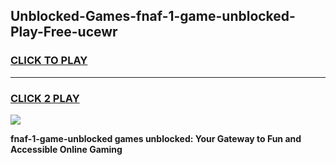 
## Unblocked-Games-fnaf-1-game-unblocked-Play-Free-ucewr
<h3>
<a href="https://premium76.site?title=fnaf-1-game-unblocked&ref=17A">CLICK TO PLAY</a></h3>
<hr>

<h3>
<a href="https://premium76.site?title=fnaf-1-game-unblocked&ref=17A">CLICK 2 PLAY</a>
  
</h3>

<a href="https://premium76.site?title=fnaf-1-game-unblocked&ref=17A"><img src="https://clearcache.store/games.png"></a>


**fnaf-1-game-unblocked games unblocked: Your Gateway to Fun and Accessible Online Gaming**

